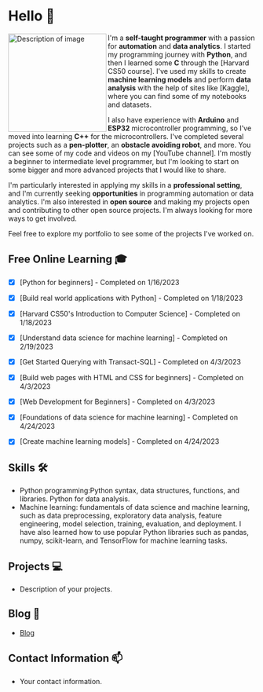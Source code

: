 # Hello 👋

<img src="005.jpg" alt="Description of image" width=200px align="left">

I'm a **self-taught programmer** with a passion for **automation** and **data analytics**. I started my programming journey with **Python**, and then I learned some **C** through the [Harvard CS50 course]. I've used my skills to create **machine learning models** and perform **data analysis** with the help of sites like [Kaggle], where you can find some of my notebooks and datasets.

I also have experience with **Arduino** and **ESP32** microcontroller programming, so I've moved into learning **C++** for the microcontrollers. I've completed several projects such as a **pen-plotter**, an **obstacle avoiding robot**, and more. You can see some of my code and videos on my [YouTube channel]. I'm mostly a beginner to intermediate level programmer, but I'm looking to start on some bigger and more advanced projects that I would like to share.

I'm particularly interested in applying my skills in a **professional setting**, and I'm currently seeking **opportunities** in programming automation or data analytics. I'm also interested in **open source** and making my projects open and contributing to other open source projects. I'm always looking for more ways to get involved.

Feel free to explore my portfolio to see some of the projects I've worked on.

## Free Online Learning 🎓

- [x] [Python for beginners] - Completed on 1/16/2023
- [x] [Build real world applications with Python] - Completed on 1/18/2023
- [x] [Harvard CS50's Introduction to Computer Science] - Completed on 1/18/2023
- [x] [Understand data science for machine learning] - Completed on 2/19/2023
- [x] [Get Started Querying with Transact-SQL] - Completed on 4/3/2023
- [x] [Build web pages with HTML and CSS for beginners] - Completed on 4/3/2023
- [x] [Web Development for Beginners] - Completed on 4/3/2023
- [x] [Foundations of data science for machine learning] - Completed on 4/24/2023
- [x] [Create machine learning models] - Completed on 4/24/2023


## Skills 🛠️

- Python programming:Python syntax, data structures, functions, and libraries. Python for data analysis. 
- Machine learning: fundamentals of data science and machine learning, such as data preprocessing, exploratory data analysis, feature engineering, model selection, training, evaluation, and deployment. I have also learned how to use popular Python libraries such as pandas, numpy, scikit-learn, and TensorFlow for machine learning tasks.

## Projects 💻

- Description of your projects.

## Blog 📝

- [Blog](https://cwwright1229.wordpress.com)

## Contact Information 📫

- Your contact information.

